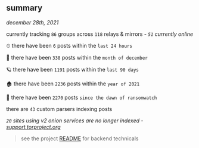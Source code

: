 
## summary
_december 28th, 2021_

currently tracking `86` groups across `118` relays & mirrors - _`51` currently online_

⏲ there have been `6` posts within the `last 24 hours`

🦈 there have been `338` posts within the `month of december`

🪐 there have been `1191` posts within the `last 90 days`

🏚 there have been `2236` posts within the `year of 2021`

🦕 there have been `2270` posts `since the dawn of ransomwatch`

there are `43` custom parsers indexing posts

_`20` sites using v2 onion services are no longer indexed - [support.torproject.org](https://support.torproject.org/onionservices/v2-deprecation/)_

> see the project [README](https://github.com/thetanz/ransomwatch#ransomwatch--) for backend technicals

